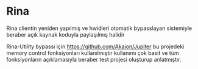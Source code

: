 # Rina
Rina clientin yeniden yapılmış ve hwidleri otomatik bypasslayan sistemiyle beraber açık kaynak koduyla paylaşılmış halidir

Rina-Utility bypassı için https://github.com/Akaion/Jupiter bu projedeki memory control fonksiyonları kullanılmıştır kullanımı çok basit ve tüm fonksiyonların açıklamasıyla beraber
test projesi oluşturup anlatmıştır.
